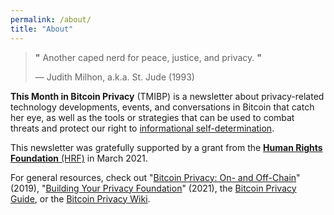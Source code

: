 ```yaml
---
permalink: /about/
title: "About"
---
```


> **"** Another caped nerd for peace, justice, and privacy. **"**
>
> — Judith Milhon, a.k.a. St. Jude (1993)

**This Month in Bitcoin Privacy** (TMIBP) is a newsletter about privacy-related technology developments, events, and conversations in Bitcoin that catch her eye, as well as the tools or strategies that can be used to combat threats and protect our right to [informational self-determination](https://en.wikipedia.org/wiki/Informational_self-determination).

This newsletter was gratefully supported by a grant from the [**Human Rights Foundation** (HRF)](https://bitcoinmagazine.com/technical/human-rights-foundation-announces-70000-in-bitcoin-development-grants) in March 2021.

For general resources, check out "[Bitcoin Privacy: On- and Off-Chain](https://einzelgaengerinmotte.files.wordpress.com/2019/09/slides-final-2.pdf)" (2019), "[Building Your Privacy Foundation](https://einzelgaengerinmotte.files.wordpress.com/2021/01/building-your-privacy-foundation.pdf)" (2021), the [Bitcoin Privacy Guide](https://bitcoinprivacy.guide/), or the [Bitcoin Privacy Wiki](https://en.bitcoin.it/wiki/Privacy).
